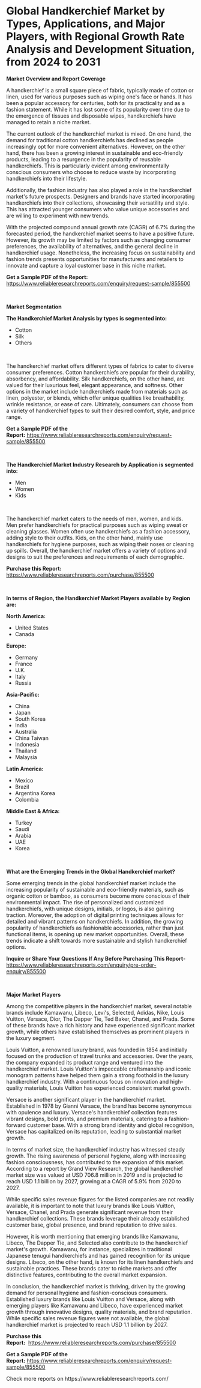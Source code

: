 <p><h1>Global Handkerchief Market by Types, Applications, and Major Players, with Regional Growth Rate Analysis and Development Situation, from 2024 to 2031</h1></p><p><strong>Market Overview and Report Coverage</strong></p>
<p><p>A handkerchief is a small square piece of fabric, typically made of cotton or linen, used for various purposes such as wiping one's face or hands. It has been a popular accessory for centuries, both for its practicality and as a fashion statement. While it has lost some of its popularity over time due to the emergence of tissues and disposable wipes, handkerchiefs have managed to retain a niche market.</p><p>The current outlook of the handkerchief market is mixed. On one hand, the demand for traditional cotton handkerchiefs has declined as people increasingly opt for more convenient alternatives. However, on the other hand, there has been a growing interest in sustainable and eco-friendly products, leading to a resurgence in the popularity of reusable handkerchiefs. This is particularly evident among environmentally conscious consumers who choose to reduce waste by incorporating handkerchiefs into their lifestyle.</p><p>Additionally, the fashion industry has also played a role in the handkerchief market's future prospects. Designers and brands have started incorporating handkerchiefs into their collections, showcasing their versatility and style. This has attracted younger consumers who value unique accessories and are willing to experiment with new trends.</p><p>With the projected compound annual growth rate (CAGR) of 6.7% during the forecasted period, the handkerchief market seems to have a positive future. However, its growth may be limited by factors such as changing consumer preferences, the availability of alternatives, and the general decline in handkerchief usage. Nonetheless, the increasing focus on sustainability and fashion trends presents opportunities for manufacturers and retailers to innovate and capture a loyal customer base in this niche market.</p></p>
<p><strong>Get a Sample PDF of the Report:</strong> <a href="https://www.reliableresearchreports.com/enquiry/request-sample/855500">https://www.reliableresearchreports.com/enquiry/request-sample/855500</a></p>
<p>&nbsp;</p>
<p><strong>Market Segmentation</strong></p>
<p><strong>The Handkerchief Market Analysis by types is segmented into:</strong></p>
<p><ul><li>Cotton</li><li>Silk</li><li>Others</li></ul></p>
<p>&nbsp;</p>
<p><p>The handkerchief market offers different types of fabrics to cater to diverse consumer preferences. Cotton handkerchiefs are popular for their durability, absorbency, and affordability. Silk handkerchiefs, on the other hand, are valued for their luxurious feel, elegant appearance, and softness. Other options in the market include handkerchiefs made from materials such as linen, polyester, or blends, which offer unique qualities like breathability, wrinkle resistance, or ease of care. Ultimately, consumers can choose from a variety of handkerchief types to suit their desired comfort, style, and price range.</p></p>
<p><strong>Get a Sample PDF of the Report:</strong>&nbsp;<a href="https://www.reliableresearchreports.com/enquiry/request-sample/855500">https://www.reliableresearchreports.com/enquiry/request-sample/855500</a></p>
<p>&nbsp;</p>
<p><strong>The Handkerchief Market Industry Research by Application is segmented into:</strong></p>
<p><ul><li>Men</li><li>Women</li><li>Kids</li></ul></p>
<p>&nbsp;</p>
<p><p>The handkerchief market caters to the needs of men, women, and kids. Men prefer handkerchiefs for practical purposes such as wiping sweat or cleaning glasses. Women often use handkerchiefs as a fashion accessory, adding style to their outfits. Kids, on the other hand, mainly use handkerchiefs for hygiene purposes, such as wiping their noses or cleaning up spills. Overall, the handkerchief market offers a variety of options and designs to suit the preferences and requirements of each demographic.</p></p>
<p><strong>Purchase this Report:</strong>&nbsp; <a href="https://www.reliableresearchreports.com/purchase/855500">https://www.reliableresearchreports.com/purchase/855500</a></p>
<p>&nbsp;</p>
<p><strong>In terms of Region, the Handkerchief Market Players available by Region are:</strong></p>
<p>
    <p> <strong> North America: </strong>
        <ul>
            <li>United States</li>
            <li>Canada</li>
        </ul>
        </p> 
    <p> <strong> Europe: </strong>
        <ul>
            <li>Germany</li>
            <li>France</li>
            <li>U.K.</li>
            <li>Italy</li>
            <li>Russia</li>
        </ul>
        </p> 
    <p> <strong> Asia-Pacific: </strong>
        <ul>
            <li>China</li>
            <li>Japan</li>
            <li>South Korea</li>
            <li>India</li>
            <li>Australia</li>
            <li>China Taiwan</li>
            <li>Indonesia</li>
            <li>Thailand</li>
            <li>Malaysia</li>
        </ul>
        </p> 
    <p> <strong> Latin America: </strong>
        <ul>
            <li>Mexico</li>
            <li>Brazil</li>
            <li>Argentina Korea</li>
            <li>Colombia</li>
        </ul>
        </p> 
    <p> <strong> Middle East & Africa: </strong>
        <ul>
            <li>Turkey</li>
            <li>Saudi</li>
            <li>Arabia</li>
            <li>UAE</li>
            <li>Korea</li>
        </ul>
    </p>
    </p>
<p>&nbsp;</p>
<p><strong>What are the Emerging Trends in the Global Handkerchief market?</strong></p>
<p><p>Some emerging trends in the global handkerchief market include the increasing popularity of sustainable and eco-friendly materials, such as organic cotton or bamboo, as consumers become more conscious of their environmental impact. The rise of personalized and customized handkerchiefs, with unique designs, initials, or logos, is also gaining traction. Moreover, the adoption of digital printing techniques allows for detailed and vibrant patterns on handkerchiefs. In addition, the growing popularity of handkerchiefs as fashionable accessories, rather than just functional items, is opening up new market opportunities. Overall, these trends indicate a shift towards more sustainable and stylish handkerchief options.</p></p>
<p><strong>Inquire or Share Your Questions If Any Before Purchasing This Report</strong>- <a href="https://www.reliableresearchreports.com/enquiry/pre-order-enquiry/855500">https://www.reliableresearchreports.com/enquiry/pre-order-enquiry/855500</a></p>
<p>&nbsp;</p>
<p><strong>Major Market Players</strong></p>
<p><p>Among the competitive players in the handkerchief market, several notable brands include Kamawanu, Libeco, Levi's, Selected, Adidas, Nike, Louis Vuitton, Versace, Dior, The Dapper Tie, Ted Baker, Chanel, and Prada. Some of these brands have a rich history and have experienced significant market growth, while others have established themselves as prominent players in the luxury segment.</p><p>Louis Vuitton, a renowned luxury brand, was founded in 1854 and initially focused on the production of travel trunks and accessories. Over the years, the company expanded its product range and ventured into the handkerchief market. Louis Vuitton's impeccable craftsmanship and iconic monogram patterns have helped them gain a strong foothold in the luxury handkerchief industry. With a continuous focus on innovation and high-quality materials, Louis Vuitton has experienced consistent market growth.</p><p>Versace is another significant player in the handkerchief market. Established in 1978 by Gianni Versace, the brand has become synonymous with opulence and luxury. Versace's handkerchief collection features vibrant designs, bold prints, and premium materials, catering to a fashion-forward customer base. With a strong brand identity and global recognition, Versace has capitalized on its reputation, leading to substantial market growth.</p><p>In terms of market size, the handkerchief industry has witnessed steady growth. The rising awareness of personal hygiene, along with increasing fashion consciousness, has contributed to the expansion of this market. According to a report by Grand View Research, the global handkerchief market size was valued at USD 706.8 million in 2019 and is projected to reach USD 1.1 billion by 2027, growing at a CAGR of 5.9% from 2020 to 2027.</p><p>While specific sales revenue figures for the listed companies are not readily available, it is important to note that luxury brands like Louis Vuitton, Versace, Chanel, and Prada generate significant revenue from their handkerchief collections. These brands leverage their already established customer base, global presence, and brand reputation to drive sales.</p><p>However, it is worth mentioning that emerging brands like Kamawanu, Libeco, The Dapper Tie, and Selected also contribute to the handkerchief market's growth. Kamawanu, for instance, specializes in traditional Japanese tenugui handkerchiefs and has gained recognition for its unique designs. Libeco, on the other hand, is known for its linen handkerchiefs and sustainable practices. These brands cater to niche markets and offer distinctive features, contributing to the overall market expansion.</p><p>In conclusion, the handkerchief market is thriving, driven by the growing demand for personal hygiene and fashion-conscious consumers. Established luxury brands like Louis Vuitton and Versace, along with emerging players like Kamawanu and Libeco, have experienced market growth through innovative designs, quality materials, and brand reputation. While specific sales revenue figures were not available, the global handkerchief market is projected to reach USD 1.1 billion by 2027.</p></p>
<p><strong>Purchase this Report:</strong>&nbsp;&nbsp;<a href="https://www.reliableresearchreports.com/purchase/855500">https://www.reliableresearchreports.com/purchase/855500</a></p>
<p></p>
<p><strong>Get a Sample PDF of the Report:</strong>&nbsp;<a href="https://www.reliableresearchreports.com/enquiry/request-sample/855500">https://www.reliableresearchreports.com/enquiry/request-sample/855500</a></p>
<p>Check more reports on https://www.reliableresearchreports.com/</p>